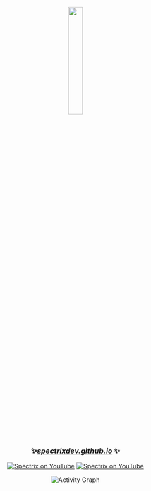<p align="center"><a href="#"><img width="25%" height="auto" src="https://i.imgur.com/6I6kSPY.png" height="175px"/></a></p>

<h3><p align="center">✨<i><b><a href="https://spectrixdev.github.io">spectrixdev.github.io</a></b></i> ✨</p></h3>

<p align="center"><a href="https://www.youtube.com/channel/UC_6onNYJOpoAy1F-w5G5r5w" target="blank"><img src="https://img.shields.io/youtube/channel/subscribers/UC_6onNYJOpoAy1F-w5G5r5w?logo=youtube&style=for-the-badge" alt="Spectrix on YouTube" /></a>  <a href="https://www.youtube.com/channel/UC_6onNYJOpoAy1F-w5G5r5w" target="blank"><img src="https://img.shields.io/youtube/channel/views/UC_6onNYJOpoAy1F-w5G5r5w?style=for-the-badge&logo=youtube" alt="Spectrix on YouTube" /></a> </p>

<p align="center">
    <img alt="Activity Graph" src="https://github-readme-activity-graph.vercel.app/graph?username=SpectrixDev&bg_color=0D1117&color=FF7BFA&line=FF79C6&point=8BE9FD&hide_border=true" />
</p>
